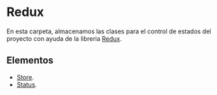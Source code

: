 # Redux

En esta carpeta, almacenamos las clases para el control de estados del proyecto con ayuda de la libreria [Redux](https://redux.js.org/).

## Elementos

- [Store](store.md).
- [Status](./status/status.md).
